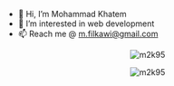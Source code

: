 - 👋 Hi, I’m Mohammad Khatem
- 👀 I’m interested in web development
- 📫 Reach me @ m.filkawi@gmail.com

<!-- <p align="center"><img src="https://github-readme-stats.vercel.app/api?username=m2k95&show_icons=false&hide_border=true&count_private=true&theme=algolia&hide_title=false&include_all_commits=true" alt="m2k95" /></p> -->

<p align="center"><img src="https://github-readme-streak-stats.herokuapp.com/?user=m2k95&count_private=true&theme=github-dark&hide_border=true" alt="m2k95" /></p>


<p align="center"><img src="https://github-readme-stats.vercel.app/api/top-langs/?username=m2k95&layout=compact&theme=github_dark&hide_border=true" alt="m2k95" /></p>


<!---
mymk95/mymk95 is a ✨ special ✨ repository because its `README.md` (this file) appears on your GitHub profile.
You can click the Preview link to take a look at your changes.
--->
